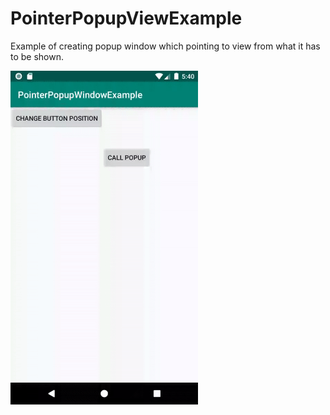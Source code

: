 # PointerPopupViewExample

Example of creating popup window which pointing to view from what it has to be shown.

<img src=https://github.com/dajver/PointerPopupViewExample/blob/master/images/example.gif width=300 />
